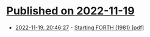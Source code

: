 # [Published on 2022-11-19](index.md)

* [2022-11-19, 20:46:27](https://news.ycombinator.com/item?id=33674486) - [Starting FORTH (1981) [pdf]](http://www.exemark.com/FORTH/StartingFORTHfromForthWebsitev9_2013_12_24.pdf)
